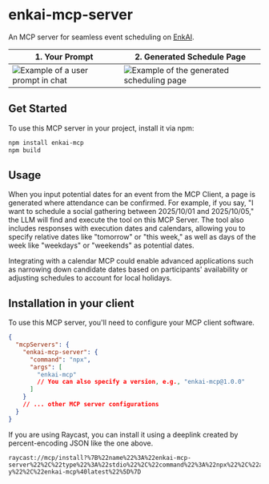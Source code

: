 # enkai-mcp-server

An MCP server for seamless event scheduling on [EnkAI](https://www.enkai-ai.com/).

| 1. Your Prompt                                     | 2. Generated Schedule Page                                |
| -------------------------------------------------- | --------------------------------------------------------- |
| ![Example of a user prompt in chat](meta/chat.png) | ![Example of the generated scheduling page](meta/web.png) |

## Get Started

To use this MCP server in your project, install it via npm:

```bash
npm install enkai-mcp
npm build
```

## Usage

When you input potential dates for an event from the MCP Client, a page is generated where attendance can be confirmed. For example, if you say, "I want to schedule a social gathering between 2025/10/01 and 2025/10/05," the LLM will find and execute the tool on this MCP Server. The tool also includes responses with execution dates and calendars, allowing you to specify relative dates like "tomorrow" or "this week," as well as days of the week like "weekdays" or "weekends" as potential dates.

Integrating with a calendar MCP could enable advanced applications such as narrowing down candidate dates based on participants' availability or adjusting schedules to account for local holidays.

## Installation in your client

To use this MCP server, you'll need to configure your MCP client software.

```json
{
  "mcpServers": {
    "enkai-mcp-server": {
      "command": "npx",
      "args": [
        "enkai-mcp"
        // You can also specify a version, e.g., "enkai-mcp@1.0.0"
      ]
    }
    // ... other MCP server configurations
  }
}
```

If you are using Raycast, you can install it using a deeplink created by percent-encoding JSON like the one above.

```
raycast://mcp/install?%7B%22name%22%3A%22enkai-mcp-server%22%2C%22type%22%3A%22stdio%22%2C%22command%22%3A%22npx%22%2C%22args%22%3A%5B%22-y%22%2C%22enkai-mcp%40latest%22%5D%7D
```
